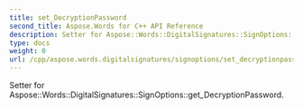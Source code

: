 ```yaml
---
title: set_DecryptionPassword
second_title: Aspose.Words for C++ API Reference
description: Setter for Aspose::Words::DigitalSignatures::SignOptions::get_DecryptionPassword. 
type: docs
weight: 0
url: /cpp/aspose.words.digitalsignatures/signoptions/set_decryptionpassword/
---
```


Setter for Aspose::Words::DigitalSignatures::SignOptions::get_DecryptionPassword. 

